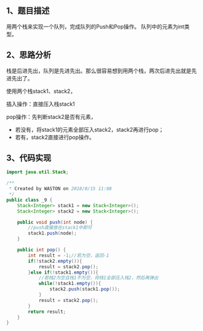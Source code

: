## 1、题目描述

用两个栈来实现一个队列，完成队列的Push和Pop操作。 队列中的元素为int类型。 

## 2、思路分析

栈是后进先出，队列是先进先出。那么很容易想到用两个栈，两次后进先出就是先进先出了。

使用两个栈stack1、stack2，

插入操作：直接压入栈stack1

pop操作：先判断stack2是否有元素，

- 若没有，将stack1的元素全部压入stack2，stack2再进行pop；
- 若有，stack2直接进行pop操作。

## 3、代码实现

```java
import java.util.Stack;

/**
 * Created by WASTON on 2018/8/15 11:08
 */
public class _9 {
    Stack<Integer> stack1 = new Stack<Integer>();
    Stack<Integer> stack2 = new Stack<Integer>();

    public void push(int node) {
        //push直接放在stack1中即可
        stack1.push(node);
    }

    public int pop() {
        int result = -1;//若为空，返回-1
        if(!stack2.empty()){
            result = stack2.pop();
        }else if(!stack1.empty()){
            //若栈2为空且栈1不为空，将栈1全部压入栈2，然后再弹出
            while(!stack1.empty()){
                stack2.push(stack1.pop());
            }
            result = stack2.pop();
        }
        return result;
    }
}
```

